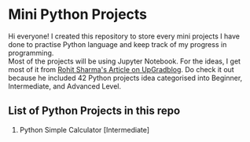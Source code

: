# Mini Python Projects

Hi everyone! I created this repository to store every mini projects I have done to practise Python language and keep track of my progress in programming. <br>
Most of the projects will be using Jupyter Notebook. For the ideas, I get most of it from [Rohit Sharma's Article on UpGradblog](https://www.upgrad.com/blog/python-projects-ideas-topics-beginners/#3_Text-based_Adventure_Game). Do check it out because he included 42 Python projects idea categorised into Beginner, Intermediate, and Advanced Level.

## List of Python Projects in this repo
1. Python Simple Calculator [Intermediate]
